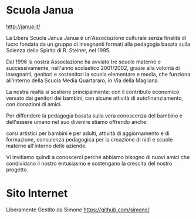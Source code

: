 # Scuola Janua
http://janua.it/

La Libera Scuola Janua
Janua è un'Associazione culturale senza finalità di lucro fondata da un gruppo di insegnanti formati alla pedagogia basata sulla Scienza dello Spirito di R. Steiner, nel 1995. 

Dal 1996 la nostra Associazione ha avviato tre scuole materne e successivamente, nell'anno scolastico 2001/2002, grazie alla volontà di insegnanti, genitori e sostenitori la scuola elementare e media, che funziona all'interno della Scuola Media Quartararo, in Via della Magliana.

La nostra realtà si sostiene principalmente: 
con il contributo economico versato dai genitori dei bambini,
con alcune attività di autofinanziamento,
con donazioni di amici.

Per diffondere la pedagogia basata sulla vera conoscenza del bambino e dell'essere umano nel suo divenire stiamo offrendo anche:

corsi artistici per bambini e per adulti,
attività di aggiornamento e di formazione,
consulenza pedagogica per la creazione di nidi e scuole materne all'interno delle aziende.

Vi invitiamo quindi a conoscerci perché abbiamo bisogno di nuovi amici che condividano il nostro entusiasmo e sostengano la crescita del nostro progetto.


# Sito Internet

Liberamente Gestito da Simone
https://github.com/simone/

